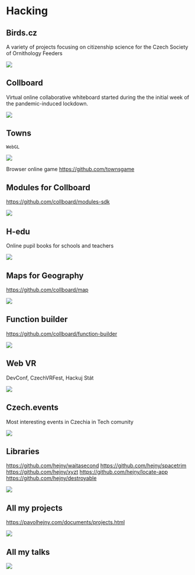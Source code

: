 # Hacking

<!-- TODO: !!! Maybe rename to projects.md -->
<!-- Note: In this file there are all URLs which will be converted into the hacking cases components -->

<!--
TODO: Allow comments everywhere without errors in generate-hackings-library
TODO: Maybe add SigmaStamp project/hacking

-->

## Birds.cz

A variety of projects focusing on citizenship science for the Czech Society of
Ornithology
Feeders

![](/public/projects/placeholder.png)

## Collboard

Virtual online collaborative whiteboard started during the the initial week of the
pandemic-induced lockdown.

![](/public/projects/placeholder.png)

## Towns

`WebGL`

![](/public/projects/towns.jpg)

Browser online game
https://github.com/townsgame

## Modules for Collboard

https://github.com/collboard/modules-sdk

![](/public/projects/placeholder.png)

## H-edu

Online pupil books for schools and teachers

![](/public/projects/placeholder.png)

## Maps for Geography

https://github.com/collboard/map

![](/public/projects/placeholder.png)

## Function builder

https://github.com/collboard/function-builder

![](/public/projects/placeholder.png)

## Web VR

DevConf, CzechVRFest, Hackuj Stát

![](/public/projects/placeholder.png)

## Czech.events

Most interesting events in Czechia in Tech comunity

![](/public/projects/placeholder.png)

## Libraries

https://github.com/hejny/waitasecond
https://github.com/hejny/spacetrim
https://github.com/hejny/xyzt
https://github.com/hejny/locate-app
https://github.com/hejny/destroyable

![](/public/projects/placeholder.png)

## All my projects

https://pavolhejny.com/documents/projects.html

![](/public/projects/placeholder.png)

## All my talks

![](/public/projects/placeholder.png)
